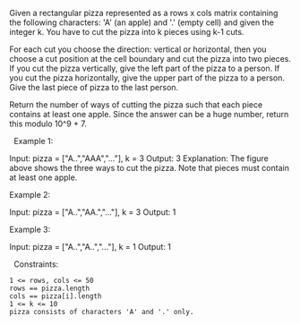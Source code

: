 Given a rectangular pizza represented as a rows x cols matrix containing the following characters: 'A' (an apple) and '.' (empty cell) and given the integer k. You have to cut the pizza into k pieces using k-1 cuts. 

For each cut you choose the direction: vertical or horizontal, then you choose a cut position at the cell boundary and cut the pizza into two pieces. If you cut the pizza vertically, give the left part of the pizza to a person. If you cut the pizza horizontally, give the upper part of the pizza to a person. Give the last piece of pizza to the last person.

Return the number of ways of cutting the pizza such that each piece contains at least one apple. Since the answer can be a huge number, return this modulo 10^9 + 7.

 
Example 1:



Input: pizza = ["A..","AAA","..."], k = 3
Output: 3 
Explanation: The figure above shows the three ways to cut the pizza. Note that pieces must contain at least one apple.


Example 2:

Input: pizza = ["A..","AA.","..."], k = 3
Output: 1


Example 3:

Input: pizza = ["A..","A..","..."], k = 1
Output: 1


 
Constraints:


	1 <= rows, cols <= 50
	rows == pizza.length
	cols == pizza[i].length
	1 <= k <= 10
	pizza consists of characters 'A' and '.' only.

